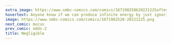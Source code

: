 ```yaml
---
extra_image: https://www.smbc-comics.com/comics/167198258620221225after.png
hovertext: Anyone know if we can produce infinite energy by just ignoring rope tension?
image: https://www.smbc-comics.com/comics/1671982520-20221225.png
next_comic: mucus
prev_comic: odds-2
title: Negligible
---
```


